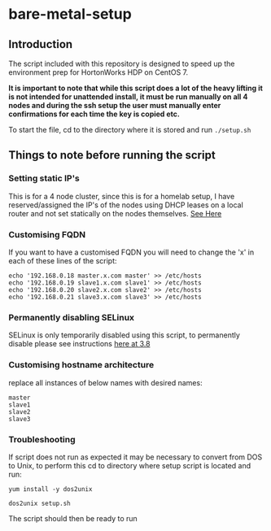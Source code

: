 # bare-metal-setup

## Introduction

The script included with this repository is designed to speed up the environment prep for HortonWorks HDP on CentOS 7.

**It is important to note that while this script does a lot of the heavy lifting it is not intended for unattended install, it must be run manually on all 4 nodes and during the ssh setup the user must manually enter confirmations for each time the key is copied etc.**

To start the file, cd to the directory where it is stored and run `./setup.sh`

## Things to note before running the script

### Setting static IP's

This is for a 4 node cluster, since this is for a homelab setup, I have reserved/assigned the IP's of the nodes using DHCP leases on a local router and not set statically on the nodes themselves. [See Here](https://www.howtogeek.com/69612/how-to-set-up-static-dhcp-on-your-dd-wrt-router/)

### Customising FQDN

If you want to have a customised FQDN you will need to change the 'x' in each of these lines of the script:

```
echo '192.168.0.18 master.x.com master' >> /etc/hosts
echo '192.168.0.19 slave1.x.com slave1' >> /etc/hosts
echo '192.168.0.20 slave2.x.com slave2' >> /etc/hosts
echo '192.168.0.21 slave3.x.com slave3' >> /etc/hosts
```

### Permanently disabling SELinux

SELinux is only temporarily disabled using this script, to permanently disable please see instructions [here at 3.8](https://njanmo.github.io/bigdata/2018/02/03/hadoop-bare-metal.html#3)

### Customising hostname architecture

replace all instances of below names with desired names:

```
master
slave1
slave2
slave3
```

### Troubleshooting

If script does not run as expected it may be necessary to convert from DOS to Unix, to perform this cd to directory where setup script is located and run:

```
yum install -y dos2unix

dos2unix setup.sh
```

The script should then be ready to run
